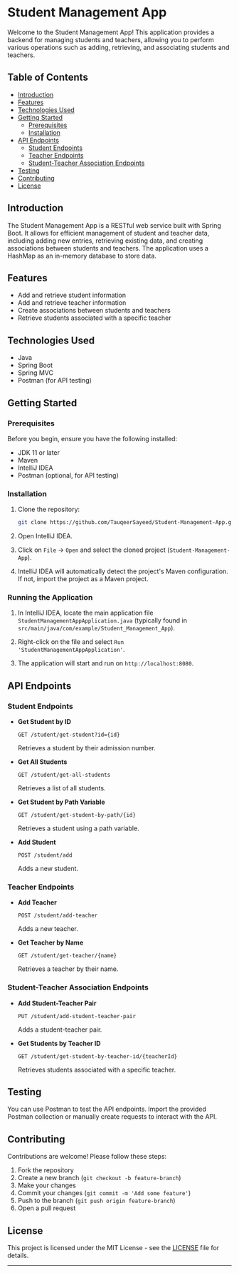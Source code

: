 # Student Management App

Welcome to the Student Management App! This application provides a backend for managing students and teachers, allowing you to perform various operations such as adding, retrieving, and associating students and teachers.

## Table of Contents

- [Introduction](#introduction)
- [Features](#features)
- [Technologies Used](#technologies-used)
- [Getting Started](#getting-started)
  - [Prerequisites](#prerequisites)
  - [Installation](#installation)
- [API Endpoints](#api-endpoints)
  - [Student Endpoints](#student-endpoints)
  - [Teacher Endpoints](#teacher-endpoints)
  - [Student-Teacher Association Endpoints](#student-teacher-association-endpoints)
- [Testing](#testing)
- [Contributing](#contributing)
- [License](#license)

## Introduction

The Student Management App is a RESTful web service built with Spring Boot. It allows for efficient management of student and teacher data, including adding new entries, retrieving existing data, and creating associations between students and teachers. The application uses a HashMap as an in-memory database to store data.

## Features

- Add and retrieve student information
- Add and retrieve teacher information
- Create associations between students and teachers
- Retrieve students associated with a specific teacher

## Technologies Used

- Java
- Spring Boot
- Spring MVC
- Postman (for API testing)

## Getting Started

### Prerequisites

Before you begin, ensure you have the following installed:

- JDK 11 or later
- Maven
- IntelliJ IDEA
- Postman (optional, for API testing)

### Installation

1. Clone the repository:

   ```bash
   git clone https://github.com/TauqeerSayeed/Student-Management-App.git
   ```

2. Open IntelliJ IDEA.

3. Click on `File` -> `Open` and select the cloned project (`Student-Management-App`).

4. IntelliJ IDEA will automatically detect the project's Maven configuration. If not, import the project as a Maven project.

### Running the Application

1. In IntelliJ IDEA, locate the main application file `StudentManagementAppApplication.java` (typically found in `src/main/java/com/example/Student_Management_App`).

2. Right-click on the file and select `Run 'StudentManagementAppApplication'`.

3. The application will start and run on `http://localhost:8080`.

## API Endpoints

### Student Endpoints

- **Get Student by ID**

  ```http
  GET /student/get-student?id={id}
  ```

  Retrieves a student by their admission number.

- **Get All Students**

  ```http
  GET /student/get-all-students
  ```

  Retrieves a list of all students.

- **Get Student by Path Variable**

  ```http
  GET /student/get-student-by-path/{id}
  ```

  Retrieves a student using a path variable.

- **Add Student**

  ```http
  POST /student/add
  ```

  Adds a new student.

### Teacher Endpoints

- **Add Teacher**

  ```http
  POST /student/add-teacher
  ```

  Adds a new teacher.

- **Get Teacher by Name**

  ```http
  GET /student/get-teacher/{name}
  ```

  Retrieves a teacher by their name.

### Student-Teacher Association Endpoints

- **Add Student-Teacher Pair**

  ```http
  PUT /student/add-student-teacher-pair
  ```

  Adds a student-teacher pair.

- **Get Students by Teacher ID**

  ```http
  GET /student/get-student-by-teacher-id/{teacherId}
  ```

  Retrieves students associated with a specific teacher.

## Testing

You can use Postman to test the API endpoints. Import the provided Postman collection or manually create requests to interact with the API.

## Contributing

Contributions are welcome! Please follow these steps:

1. Fork the repository
2. Create a new branch (`git checkout -b feature-branch`)
3. Make your changes
4. Commit your changes (`git commit -m 'Add some feature'`)
5. Push to the branch (`git push origin feature-branch`)
6. Open a pull request

## License

This project is licensed under the MIT License - see the [LICENSE](LICENSE) file for details.

---
